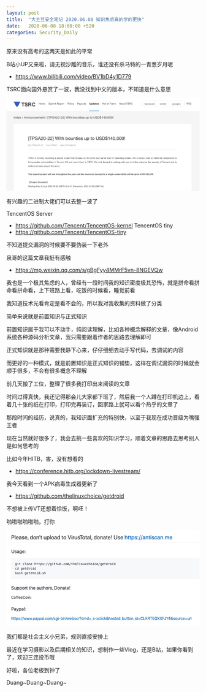 ```yaml
---
layout: post
title:  "大土豆安全笔记 2020.06.08 知识焦虑真的学的更快"
date:   2020-06-08 18:00:00 +520
categories: Security_Daily
---
```


原来没有高考的这两天是如此的平常

B站小UP又来啦，请无视沙雕的音乐，谁还没有杀马特的一青葱岁月呢
- https://www.bilibili.com/video/BV1bD4y1D779

TSRC面向国外悬赏了一波，我没找到中文的版本，不知道是什么意思

![IMAGE](/assets/resources/4DC99E0A8C494A757CAEF95CBFA9B880.jpg)

有兴趣的二进制大佬们可以去整一波了

TencentOS Server
- https://github.com/Tencent/TencentOS-kernel
TencentOS tiny
- https://github.com/Tencent/TencentOS-tiny

不知道提交漏洞的时候要不要伪装一下老外

泉哥的这篇文章我挺有感触
- https://mp.weixin.qq.com/s/gBgFyy4MMrF5vn-8NGEVQw

我也是一个极其焦虑的人，曾经有一段时间我的知识密度极其恐怖，就是拼命看拼命看拼命看，上下班路上看，吃饭的时候看，睡觉前看

我知道技术光看肯定是看不会的，所以我对我收集的资料做了分类

简单来说就是前置知识与正式知识

前置知识属于我可以不动手，纯阅读理解，比如各种概念解释的文章，像Android系统各种源码分析文章，我只需要跟着作者的思路去理解即可

正式知识就是那种需要我静下心来，仔仔细细去动手写代码，去调试的内容

而更好的一种模式，就是前置知识是正式知识的铺垫，这样在调试漏洞的时候就会顺手很多，不会有很多概念不理解

前几天搬了工位，整理了很多我打印出来阅读的文章

时间过得真快，我还记得那会儿大家都下班了，然后我一个人蹲在打印机边上，看着几十张的纸在打印，打印完再装订，回家路上就可以看个热乎的文章了

那段时间的经历，说真的，我知识面扩充的特别快，以至于我现在成功晋级为嘴强王者

现在当然就好很多了，我会去挑一些喜欢的知识学习，顺着文章的思路去思考别人是如何思考的

比如今年HITB，害，没有想看的
- https://conference.hitb.org/lockdown-livestream/

我今天看到一个APK病毒生成器更新了
- https://github.com/thelinuxchoice/getdroid

不想被上传VT还想着恰饭，啊呸！

啪啪啪啪啪啪，打你

![IMAGE](/assets/resources/0EED5C83AFCEAF459856190A8B1990C7.jpg)

我们都是社会主义小兄弟，规则直接安排上

最近在学习摄影以及后期相关的知识，想制作一些Vlog，还是B站，如果你看到了，欢迎三连投币哦

好啦，各位老板到钟了

Duang~Duang~Duang~